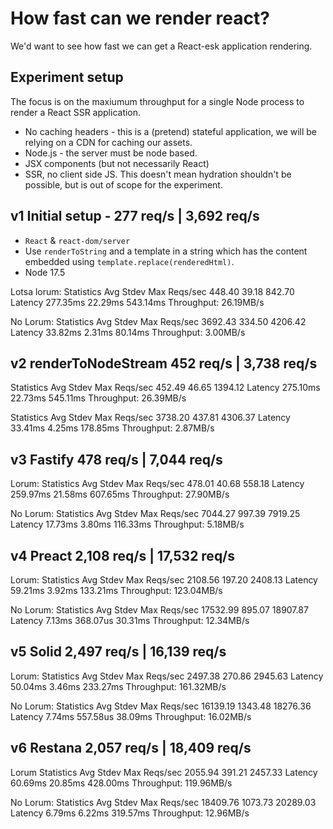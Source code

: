 # How fast can we render react?

We'd want to see how fast we can get a React-esk application rendering.

## Experiment setup

The focus is on the maxiumum throughput for a single Node process to render a React SSR application.

- No caching headers - this is a (pretend) stateful application, we will be relying on a CDN for caching our assets.
- Node.js - the server must be node based.
- JSX components (but not necessarily React)
- SSR, no client side JS. This doesn't mean hydration shouldn't be possible, but is out of scope for the experiment.

## v1 Initial setup - 277 req/s | 3,692 req/s

- `React` & `react-dom/server`
- Use `renderToString` and a template in a string which has the content embedded using `template.replace(renderedHtml)`.
- Node 17.5

Lotsa lorum:
Statistics        Avg      Stdev        Max
  Reqs/sec       448.40      39.18     842.70
  Latency      277.35ms    22.29ms   543.14ms
Throughput:    26.19MB/s

No Lorum:
Statistics        Avg      Stdev        Max
  Reqs/sec      3692.43     334.50    4206.42
  Latency       33.82ms     2.31ms    80.14ms
Throughput:     3.00MB/s

## v2 renderToNodeStream 452 req/s | 3,738 req/s

Statistics        Avg      Stdev        Max
  Reqs/sec       452.49      46.65    1394.12
  Latency      275.10ms    22.73ms   545.11ms
Throughput:    26.39MB/s

Statistics        Avg      Stdev        Max
  Reqs/sec      3738.20     437.81    4306.37
  Latency       33.41ms     4.25ms   178.85ms
Throughput:     2.87MB/s

## v3 Fastify 478 req/s | 7,044 req/s

Lorum:
Statistics        Avg      Stdev        Max
  Reqs/sec       478.01      40.68     558.18
  Latency      259.97ms    21.58ms   607.65ms
Throughput:    27.90MB/s

No Lorum:
Statistics        Avg      Stdev        Max
  Reqs/sec      7044.27     997.39    7919.25
  Latency       17.73ms     3.80ms   116.33ms
Throughput:     5.18MB/s

## v4 Preact 2,108 req/s | 17,532 req/s

Lorum:
Statistics        Avg      Stdev        Max
  Reqs/sec      2108.56     197.20    2408.13
  Latency       59.21ms     3.92ms   133.21ms
Throughput:   123.04MB/s

No Lorum:
Statistics        Avg      Stdev        Max
  Reqs/sec     17532.99     895.07   18907.87
  Latency        7.13ms   368.07us    30.31ms
Throughput:    12.34MB/s

## v5 Solid 2,497 req/s | 16,139 req/s

Lorum:
Statistics        Avg      Stdev        Max
  Reqs/sec      2497.38     270.86    2945.63
  Latency       50.04ms     3.46ms   233.27ms
Throughput:   161.32MB/s

No Lorum:
Statistics        Avg      Stdev        Max
  Reqs/sec     16139.19    1343.48   18276.36
  Latency        7.74ms   557.58us    38.09ms
Throughput:    16.02MB/s

## v6 Restana 2,057 req/s | 18,409 req/s

Lorum
Statistics        Avg      Stdev        Max
  Reqs/sec      2055.94     391.21    2457.33
  Latency       60.69ms    20.85ms   428.00ms
Throughput:   119.96MB/s

No Lorum:
Statistics        Avg      Stdev        Max
  Reqs/sec     18409.76    1073.73   20289.03
  Latency        6.79ms     6.22ms   319.57ms
Throughput:    12.96MB/s
